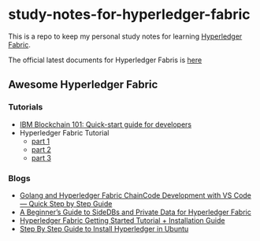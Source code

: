 # study-notes-for-hyperledger-fabric

This is a repo to keep my personal study notes for learning [Hyperledger Fabric](https://www.hyperledger.org/projects/fabric).

The official latest documents for Hyperledger Fabris is [here](https://openblockchain.readthedocs.io/en/latest/)

## Awesome Hyperledger Fabric

### Tutorials
* [IBM Blockchain 101: Quick-start guide for developers](https://developer.ibm.com/tutorials/cl-ibm-blockchain-101-quick-start-guide-for-developers-bluemix-trs/)
* Hyperledger Fabric Tutorial
  * [part 1](https://blockgeeks.com/guides/hyperledger-fabric-tutorial-part-1/)
  * [part 2](https://blockgeeks.com/guides/hyperledger-fabric-tutorial-2/)
  * [part 3](https://blockgeeks.com/guides/hyperledger-fabric-tutorial-part-3/)


### Blogs
* [Golang and Hyperledger Fabric ChainCode Development with VS Code — Quick Step by Step Guide](https://medium.com/@juarezjunior/golang-and-hyperledger-fabric-chaincode-development-with-vs-code-quick-step-by-step-guide-7a6456f80307)
* [A Beginner’s Guide to SideDBs and Private Data for Hyperledger Fabric](https://medium.com/@juarezjunior/golang-and-hyperledger-fabric-chaincode-development-with-vs-code-quick-step-by-step-guide-7a6456f80307)
* [Hyperledger Fabric Getting Started Tutorial + Installation Guide](https://www.srcmake.com/home/fabric)
* [Step By Step Guide to Install Hyperledger in Ubuntu](https://www.techaroha.com/step-by-step-guide-to-install-hyperledger-fabric-in-ubuntu/)
